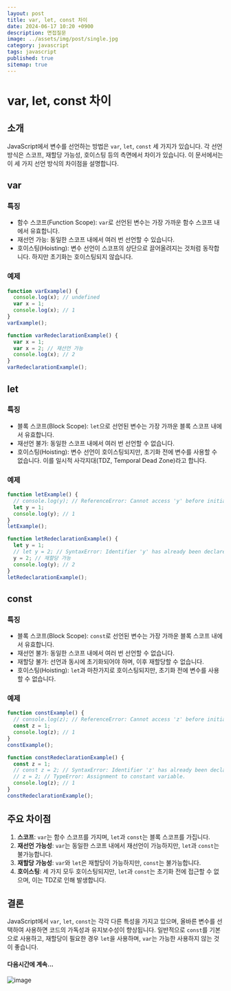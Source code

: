 ```yaml
---
layout: post
title: var, let, const 차이
date: 2024-06-17 10:20 +0900
description: 면접질문
image: ../assets/img/post/single.jpg
category: javascript
tags: javascript 
published: true
sitemap: true
---
```



# var, let, const 차이

## 소개

JavaScript에서 변수를 선언하는 방법은 `var`, `let`, `const` 세 가지가 있습니다. 각 선언 방식은 스코프, 재할당 가능성, 호이스팅 등의 측면에서 차이가 있습니다. 이 문서에서는 이 세 가지 선언 방식의 차이점을 설명합니다.

## var

### 특징

- 함수 스코프(Function Scope): `var`로 선언된 변수는 가장 가까운 함수 스코프 내에서 유효합니다.
- 재선언 가능: 동일한 스코프 내에서 여러 번 선언할 수 있습니다.
- 호이스팅(Hoisting): 변수 선언이 스코프의 상단으로 끌어올려지는 것처럼 동작합니다. 하지만 초기화는 호이스팅되지 않습니다.

### 예제

```javascript
function varExample() {
  console.log(x); // undefined
  var x = 1;
  console.log(x); // 1
}
varExample();

function varRedeclarationExample() {
  var x = 1;
  var x = 2; // 재선언 가능
  console.log(x); // 2
}
varRedeclarationExample();
```

## let

### 특징

- 블록 스코프(Block Scope): `let`으로 선언된 변수는 가장 가까운 블록 스코프 내에서 유효합니다.
- 재선언 불가: 동일한 스코프 내에서 여러 번 선언할 수 없습니다.
- 호이스팅(Hoisting): 변수 선언이 호이스팅되지만, 초기화 전에 변수를 사용할 수 없습니다. 이를 일시적 사각지대(TDZ, Temporal Dead Zone)라고 합니다.

### 예제

```javascript
function letExample() {
  // console.log(y); // ReferenceError: Cannot access 'y' before initialization
  let y = 1;
  console.log(y); // 1
}
letExample();

function letRedeclarationExample() {
  let y = 1;
  // let y = 2; // SyntaxError: Identifier 'y' has already been declared
  y = 2; // 재할당 가능
  console.log(y); // 2
}
letRedeclarationExample();
```

## const

### 특징

- 블록 스코프(Block Scope): `const`로 선언된 변수는 가장 가까운 블록 스코프 내에서 유효합니다.
- 재선언 불가: 동일한 스코프 내에서 여러 번 선언할 수 없습니다.
- 재할당 불가: 선언과 동시에 초기화되어야 하며, 이후 재할당할 수 없습니다.
- 호이스팅(Hoisting): `let`과 마찬가지로 호이스팅되지만, 초기화 전에 변수를 사용할 수 없습니다.

### 예제

```javascript
function constExample() {
  // console.log(z); // ReferenceError: Cannot access 'z' before initialization
  const z = 1;
  console.log(z); // 1
}
constExample();

function constRedeclarationExample() {
  const z = 1;
  // const z = 2; // SyntaxError: Identifier 'z' has already been declared
  // z = 2; // TypeError: Assignment to constant variable.
  console.log(z); // 1
}
constRedeclarationExample();
```

## 주요 차이점

1. **스코프**: `var`는 함수 스코프를 가지며, `let`과 `const`는 블록 스코프를 가집니다.
2. **재선언 가능성**: `var`는 동일한 스코프 내에서 재선언이 가능하지만, `let`과 `const`는 불가능합니다.
3. **재할당 가능성**: `var`와 `let`은 재할당이 가능하지만, `const`는 불가능합니다.
4. **호이스팅**: 세 가지 모두 호이스팅되지만, `let`과 `const`는 초기화 전에 접근할 수 없으며, 이는 TDZ로 인해 발생합니다.

## 결론

JavaScript에서 `var`, `let`, `const`는 각각 다른 특성을 가지고 있으며, 올바른 변수를 선택하여 사용하면 코드의 가독성과 유지보수성이 향상됩니다. 일반적으로 `const`를 기본으로 사용하고, 재할당이 필요한 경우 `let`을 사용하며, `var`는 가능한 사용하지 않는 것이 좋습니다.

#### 다음시간에 계속...
![image](https://github.com/nicejmp1/nicejmp1.github.io/assets/163364733/90a41f22-19d3-4d17-b649-016d5880fa98)